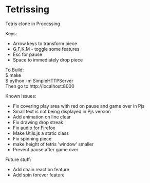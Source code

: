 Tetrissing
==========

Tetris clone in Processing

Keys:
 - Arrow keys to transform piece
 - G,F,K,M - toggle some features
 - Esc for pause
 - Space to immediately drop piece

To Build:  
 $ make  
 $ python -m SimpleHTTPServer  
Then go to http://localhost:8000 

Known Issues:
 - Fix covering play area with red on pause and game over in Pjs
 - Small text is not being displayed in Pjs version
 - Add animation on line clear
 - Fix drawing drop streak
 - Fix audio for Firefox
 - Make Utils.js a static class
 - Fix spinning piece
 - make height of tetris 'window' smaller
 - Prevent pause after game over

Future stuff:
 - Add chain reaction feature
 - Add spin forever feature
